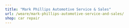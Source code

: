 ```yaml
---
title: "Mark Phillips Automotive Service & Sales"
url: /weare/mark-phillips-automotive-service-and-sales/
shop: car repair
---
```

